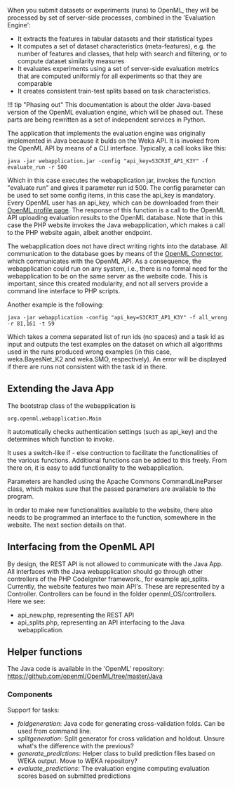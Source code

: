 When you submit datasets or experiments (runs) to OpenML, they will be processed by set of server-side processes, combined in the 'Evaluation Engine':

- It extracts the features in tabular datasets and their statistical types
- It computes a set of dataset characteristics (meta-features), e.g. the number of features and classes, that help with search and filtering, or to compute dataset similarity measures
- It evaluates experiments using a set of server-side evaluation metrics that are computed uniformly for all experiments so that they are comparable
- It creates consistent train-test splits based on task characteristics.

!!! tip "Phasing out"
    This documentation is about the older Java-based version of the OpenML evaluation engine, which will be phased out. These parts are being rewritten as a set of independent services in Python.

The application that implements the evaluation engine was originally implemented in Java because it bulds on the Weka API. It is invoked from the OpenML API by means of a CLI interface. Typically, a call looks like this:

`java -jar webapplication.jar -config "api_key=S3CR3T_AP1_K3Y" -f evaluate_run -r 500`

Which in this case executes the webapplication jar, invokes the function "evaluate run" and gives it parameter run id 500. The config parameter can be used to set some config items, in this case the api_key is mandatory. Every OpenML user has an api_key, which can be downloaded from their [OpenML profile page](http://www.openml.org/u). The response of this function is a call to the OpenML API uploading evaluation results to the OpenML database. Note that in this case the PHP website invokes the Java webapplication, which makes a call to the PHP website again, albeit another endpoint. 

The webapplication does not have direct writing rights into the database. All communication to the database goes by means of the [OpenML Connector](http://search.maven.org/#search|ga|1|g%3A%22org.openml%22), which communicates with the OpenML API. As a consequence, the webapplication could run on any system, i.e., there is no formal need for the webapplication to be on the same server as the website code. This is important, since this created modularity, and not all servers provide a command line interface to PHP scripts.

Another example is the following:

`java -jar webapplication -config "api_key=S3CR3T_AP1_K3Y" -f all_wrong -r 81,161 -t 59`

Which takes a comma separated list of run ids (no spaces) and a task id as input and outputs the test examples on the dataset on which all algorithms used in the runs produced wrong examples (in this case, weka.BayesNet_K2 and weka.SMO, respectively). An error will be displayed if there are runs not consistent with the task id in there. 

## Extending the Java App

The bootstrap class of the webapplication is

`org.openml.webapplication.Main`

It automatically checks authentication settings (such as api_key) and the determines which function to invoke. 

It uses a switch-like if - else contruction to facilitate the functionalities of the various functions. Additional functions can be added to this freely. From there on, it is easy to add functionality to the webapplication. 

Parameters are handled using the Apache Commons CommandLineParser class, which makes sure that the passed parameters are available to the program. 

In order to make new functionalities available to the website, there also needs to be programmed an interface to the function, somewhere in the website. The next section details on that. 

## Interfacing from the OpenML API
By design, the REST API is not allowed to communicate with the Java App. All interfaces with the Java webapplication should go through other controllers of the PHP CodeIgniter framework., for example api_splits. Currently, the website features two main API's. These are represented by a Controller. Controllers can be found in the folder openml_OS/controllers. Here we see:
* api_new.php, representing the REST API
* api_splits.php, representing an API interfacing to the Java webapplication. 

## Helper functions
The Java code is available in the 'OpenML' repository: https://github.com/openml/OpenML/tree/master/Java

### Components
Support for tasks:  

- *foldgeneration*: Java code for generating cross-validation folds. Can be used from command line.
- *splitgeneration*: Split generator for cross validation and holdout. Unsure what's the difference with the previous?
- *generate_predictions*: Helper class to build prediction files based on WEKA output. Move to WEKA repository?
- *evaluate_predictions*: The evaluation engine computing evaluation scores based on submitted predictions



